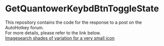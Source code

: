 # GetQuantowerKeybdBtnToggleState
This repository contains the code for the response to a post on the AutoHotkey forum.  
For more details, please refer to the link below.  
[Imagesearch shades of variation for a very small icon](https://www.autohotkey.com/boards/viewtopic.php?f=82&t=128626)
